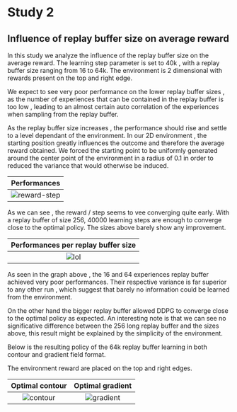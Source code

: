 #  Study 2 

## Influence of replay buffer size on average reward

In this study we analyze the influence of the replay buffer size on the average reward. The learning step parameter is set to 40k , with a replay buffer size ranging from 16 to 64k. The environment is 2 dimensional with rewards present on the top and right edge.

We expect to  see very poor performance on the lower replay buffer sizes , as the number of experiences that can be contained in the replay buffer is too low , leading to an almost certain auto correlation of the experiences when sampling from the replay buffer.

As the replay buffer size increases , the performance should rise and settle to a level dependant of the environment. In our 2D environment , the starting position greatly influences the outcome and therefore the average reward obtained. We forced the starting point to be uniformly generated around the center point of the environment in a radius of 0.1 in order to reduced the variance that would otherwise be induced.  



|  Performances |
|:-:|
| ![reward-step](https://raw.githubusercontent.com/schott97l/RL_analysis/master/Studies/Study_2/result/total_scores.png)

As we can see , the reward / step seems to vee converging quite early. With a replay buffer of size 256, 40000 learning steps are enough to converge close to the optimal policy. The sizes above barely show any improvement.  



|  Performances per replay buffer size |
|:-:|
|![lol](https://raw.githubusercontent.com/schott97l/RL_analysis/master/Studies/Study_2/result/scores_replay&#32;buffer&#32;size.png) |

As seen in the graph above , the 16 and 64 experiences replay buffer achieved very poor performances. Their respective variance is far superior to any other run , which suggest that barely no information could be learned from the environment.

On the other hand the bigger replay buffer allowed DDPG to converge close to the optimal policy as expected. An interesting note is that we can see no significative difference between the 256 long replay buffer and the sizes above, this result might be explained by the simplicity of the environment.

Below is the resulting policy of the 64k replay buffer learning in both contour and gradient field format.

The environment reward are placed on the top and right edges.  



Optimal contour           |  Optimal gradient
:-------------------------:|:-------------------------:
![contour](https://raw.githubusercontent.com/schott97l/RL_analysis/master/Studies/Study_3/images/contour.png)   |  ![gradient](https://raw.githubusercontent.com/schott97l/RL_analysis/master/Studies/Study_3/images/gradient.png)
